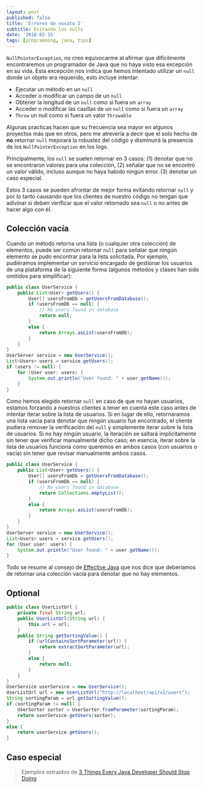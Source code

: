 ```yaml
---
layout: post
published: false
title: 'Errores de novato I'
subtitle: Evitando los nulls
date: '2018-02-15'
tags: [programming, java, tips]
---
```


```NullPointerException```, no creo equivocarme  al afirmar que difícilmente encontraremos un programador de Java que no haya visto esa excepción en su vida. Esta excepción nos indica que hemos intentado utilizar un ```null``` donde un objeto era requerido, esto incluye intentar:

- Ejecutar un método en un ```null```
- Acceder o modificar un campo de un ```null```
- Obtener la longitud de un ```null``` como si fuera un ```array```
- Acceder o modificar las casillas de un ```null``` como si fuera un ```array```
- ```Throw``` un null como si fuera un valor ```Throwable```

 Algunas practicas hacen que su frecuencia sea mayor en algunos proyectos más que en otros, pero me atrevería a decir que el solo hecho de **no** retornar ```null``` mejorará la robustez del código y disminuirá la presencia de los ```NullPointerException``` en los logs.

Principalmente, los ```null``` se suelen retornar en 3 casos: (1) denotar que no se encontraron valores para una colección, (2) señalar que no se encontró un valor válido, incluso aunque no haya habido ningún error. (3) denotar un caso especial. 

Estos 3 casos se pueden afrontar de mejor forma evitando retornar ```null``` y por lo tanto causando que los clientes de nuestro código no tengan que adivinar si deben verificar que el valor retornado sea ```null``` o no antes de hacer algo con él.

## Colección vacía

Cuando un método retorna una lista (o cualquier otra colección) de elementos, puede ser común retornar ```null``` para señalar que ningún elemento se pudo encontrar para la lista solicitada. Por ejemplo, pudiéramos implementar un *servicio* encargado de gestionar los usuarios de una plataforma de la siguiente forma (algunos métodos y clases han sido omitidos para simplificar):

```java
public class UserService {
    public List<User> getUsers() {
        User[] usersFromDb = getUsersFromDatabase();
        if (usersFromDb == null) {
            // No users found in database
            return null;
        }
        else {
            return Arrays.asList(usersFromDb);
        }
    }
}
UserServer service = new UserService();
List<Users> users = service.getUsers();
if (users != null) {
    for (User user: users) {
        System.out.println("User found: " + user.getName());
    }
}
```
Como hemos elegido retornar ```null``` en caso de que no hayan usuarios, estamos forzando a nuestros clientes a tener en cuenta este caso antes de intentar iterar sobre la lista de usuarios. Si en lugar de ello, retornaramos una lista vacia para denotar que ningún usuario fue encontrado, el cliente pudiera remover la verificación del ```null``` y simplemente iterar sobre la lista de usuarios. Si no hay ningún usuario, la iteración se saltará implícitamente sin tener que verificar manualmente dicho caso; en esencia, iterar sobre la lista de usuarios funciona como queremos en ambos casos (con usuarios o vacía) sin tener que revisar manualmente ambos casos.

```java
public class UserService {
    public List<User> getUsers() {
        User[] usersFromDb = getUsersFromDatabase();
        if (usersFromDb == null) {
            // No users found in database
            return Collections.emptyList();
        }
        else {
            return Arrays.asList(usersFromDb);
        }
    }
}
UserServer service = new UserService();
List<Users> users = service.getUsers();
for (User user: users) {
    System.out.println("User found: " + user.getName());
}
```
Todo se resume al consejo de [Effective Java](https://books.google.co.kr/books/about/Effective_Java.html) que nos dice que deberíamos de retornar una colección vacía para denotar que no hay elementos.

## Optional

```java
public class UserListUrl {
    private final String url;
    public UserListUrl(String url) {
        this.url = url;
    }
    public String getSortingValue() {
        if (urlContainsSortParameter(url)) {
            return extractSortParameter(url);
        }
        else {
            return null;
        }
    }
}
UserService userService = new UserService();
UserListUrl url = new UserListUrl("http://localhost/api/v2/users");
String sortingParam = url.getSortingValue();
if (sortingParam != null) {
    UserSorter sorter = UserSorter.fromParameter(sortingParam);
    return userService.getUsers(sorter);
}
else {
    return userService.getUsers();
}
```

## Caso especial



> Ejemplos extraídos de [3 Things Every Java Developer Should Stop Doing](https://dzone.com/articles/3-things-every-java-developer-should-stop-doing)